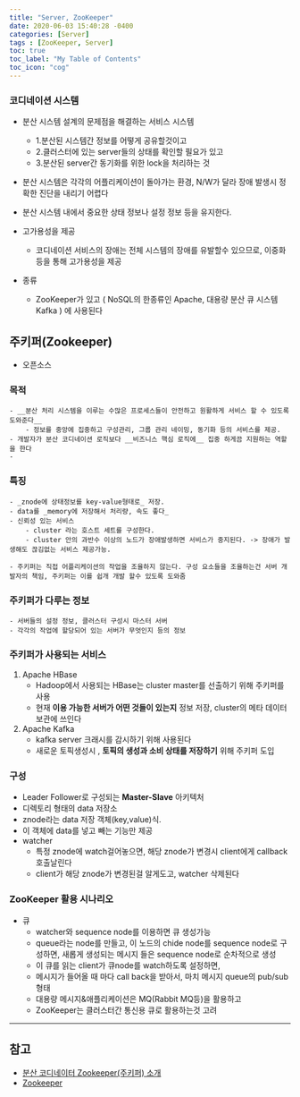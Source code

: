 ```yaml
---
title: "Server, ZooKeeper"
date: 2020-06-03 15:40:28 -0400
categories: [Server]
tags : [ZooKeeper, Server]
toc: true
toc_label: "My Table of Contents"
toc_icon: "cog"
---
```


### 코디네이션 시스템
- 분산 시스템 설계의 문제점을 해결하는 서비스 시스템
	- 1.분산된 시스템간 정보를 어떻게 공유할것이고
	- 2.클러스터에 있는 server들의 상태를 확인할 필요가 있고
	- 3.분산된 server간 동기화를 위한 lock을 처리하는 것

- 분산 시스템은 각각의 어플리케이션이 돌아가는 환경, N/W가 달라 장애 발생시 정확한 진단을 내리기 어렵다

- 분산 시스템 내에서 중요한 상태 정보나 설정 정보 등을 유지한다.
- 고가용성을 제공
	- 코디네이션 서비스의 장애는 전체 시스템의 장애를 유발할수 있으므로,  이중화등을 통해 고가용성을 제공
- 종류
	- ZooKeeper가 있고 ( NoSQL의 한종류인 Apache, 대용량 분산 큐 시스템 Kafka ) 에 사용된다

## 주키퍼(Zookeeper)
- 오픈소스

### 목적
	- __분산 처리 시스템을 이루는 수많은 프로세스들이 안전하고 원활하게 서비스 할 수 있도록 도와준다__
		- 정보를 중앙에 집중하고 구성관리, 그룹 관리 네이밍, 동기화 등의 서비스를 제공.
	- 개발자가 분산 코디네이션 로직보다 __비즈니스 핵심 로직에__ 집중 하게끔 지원하는 역할을 한다
	-
### 특징
	- _znode에 상태정보를 key-value형태로_ 저장.
	- data를 _memory에 저장해서 처리량, 속도 좋다_
	- 신뢰성 있는 서비스
		- cluster 라는 호스트 세트를 구성한다.
		- cluster 안의 과반수 이상의 노드가 장애발생하면 서비스가 중지된다. -> 장애가 발생해도 끊김없는 서비스 제공가능.

	- 주키퍼는 직접 어플리케이션의 작업을 조율하지 않는다. 구성 요소들을 조율하는건 서버 개발자의 책임, 주키퍼는 이를 쉽개 개발 할수 있도록 도와줌

### 주키퍼가 다루는 정보
	- 서버들의 설정 정보, 클러스터 구성시 마스터 서버
	- 각각의 작업에 할당되어 있는 서버가 무엇인지 등의 정보

### 주키퍼가 사용되는 서비스
1. Apache HBase
	- Hadoop에서 사용되는 HBase는 cluster master를 선출하기 위해 주키퍼를 사용
	- 현재 __이용 가능한 서버가 어떤 것들이 있는지__ 정보 저장, cluster의 메타 데이터 보관에 쓰인다
2. Apache Kafka
	- kafka server 크래시를 감시하기 위해 사용된다
	- 새로운 토픽생성시 , __토픽의 생성과 소비 상태를 저장하기__ 위해 주키퍼 도입

### 구성
- Leader Follower로 구성되는 __Master-Slave__ 아키텍처
- 디렉토리 형태의 data 저장소
- znode라는 data 저장 객체(key,value)식.
- 이 객체에 data를 넣고 빼는 기능만 제공
- watcher
	- 특정 znode에 watch걸어놓으면, 해당 znode가 변경시 client에게 callback호출날린다
	- client가 해당 znode가 변경된걸 알게도고, watcher 삭제된다

### ZooKeeper 활용 시나리오
- 큐
	- watcher와 sequence node를 이용하면 큐 생성가능
	- queue라는 node를 만들고, 이 노드의 chide node를 sequence node로 구성하면, 새롭게 생성되는 메시지 들은 sequence node로 순차적으로 생성
	- 이 큐를 읽는 client가 큐node를 watch하도록 설정하면,
	- 메시지가 들어올 때 마다 call back을 받아서, 마치 메시지 queue의 pub/sub 형태
	- 대용량 메시지&애플리케이션은 MQ(Rabbit MQ등)을 활용하고
	- ZooKeeper는 클러스터간 통신용 큐로 활용하는것 고려

---
## 참고
- [분산 코디네이터 Zookeeper(주키퍼) 소개](https://bcho.tistory.com/1016)
- [Zookeeper](https://brunch.co.kr/@timevoyage/77)
